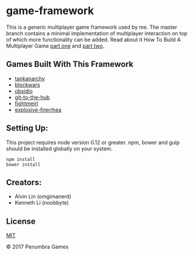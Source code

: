 # game-framework
This is a generic multiplayer game framework used by me. The master branch
contains a minimal implementation of multiplayer interaction on top of which
more functionality can be added. Read about it How To Build A Multiplayer Game
[part one](https://medium.com/@omgimanerd/how-to-build-a-multiplayer-browser-game-4a793818c29b#.cgcrdee49) and [part two](https://medium.com/@omgimanerd/how-to-build-a-multiplayer-browser-game-part-2-2edd112aabdf#.nze6w0pgs).

## Games Built With This Framework
  - [tankanarchy](https://www.github.com/penumbragames/tankanarchy)
  - [blockwars](https://www.github.com/penumbragames/blockwars)
  - [obsidio](https://www.github.com/penumbragames/obsidio)
  - [git-to-the-hub](https://www.github.com/penumbragames/git-to-the-hub)
  - [fightmeirl](https://www.github.com/omgimanerd/fightmeirl)
  - [explosive-firerrhea](https://www.github.com/karlcoehlo/brickhack3)

## Setting Up:
  This project requires node version 0.12 or greater.
  npm, bower and gulp should be installed globally on your system.
  ```
  npm install
  bower install
  ```

## Creators:
  - Alvin Lin (omgimanerd)
  - Kenneth Li (noobbyte)

## License
[MIT](https://opensource.org/licenses/MIT)

&copy; 2017 Penumbra Games
